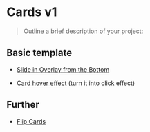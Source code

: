 # Cards v1
> Outline a brief description of your project:

## Basic template

- [Slide in Overlay from the Bottom](https://www.w3schools.com/css/tryit.asp?filename=trycss_css_image_overlay_slidebottom)

- [Card hover effect](https://codepen.io/t_afif/pen/PoBQRmj) (turn it into click effect)

## Further 
- [Flip Cards](https://de.webmasters-europe.org/my-account/my-courses/1916/modules/1943/classes/2701/chapters/588078b5ddca08e43aced464844e7b45)


